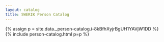 ```yaml
---
layout: catalog
title: SWERIK Person Catalog
---
```

{% assign p = site.data._person-catalog.i-8kBfhXyjrBgUH1YAVjW1DD %}
{% include person-catalog.html p=p %}

